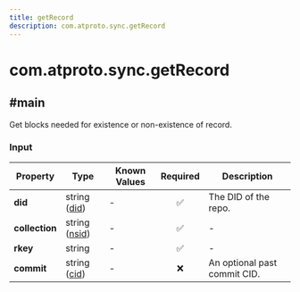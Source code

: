 ```yaml
---
title: getRecord
description: com.atproto.sync.getRecord
---
```


# com.atproto.sync.getRecord

## #main

Get blocks needed for existence or non-existence of record.

### Input

| Property | Type | Known Values | Required | Description |
| --- | --- | --- | :---: | --- |
| **did** | string ([did](https://atproto.com/specs/did)) | - | ✅ | The DID of the repo. |
| **collection** | string ([nsid](https://atproto.com/specs/nsid)) | - | ✅ | - |
| **rkey** | string | - | ✅ | - |
| **commit** | string ([cid](https://atproto.com/specs/repository#cid-formats)) | - | ❌ | An optional past commit CID. |
